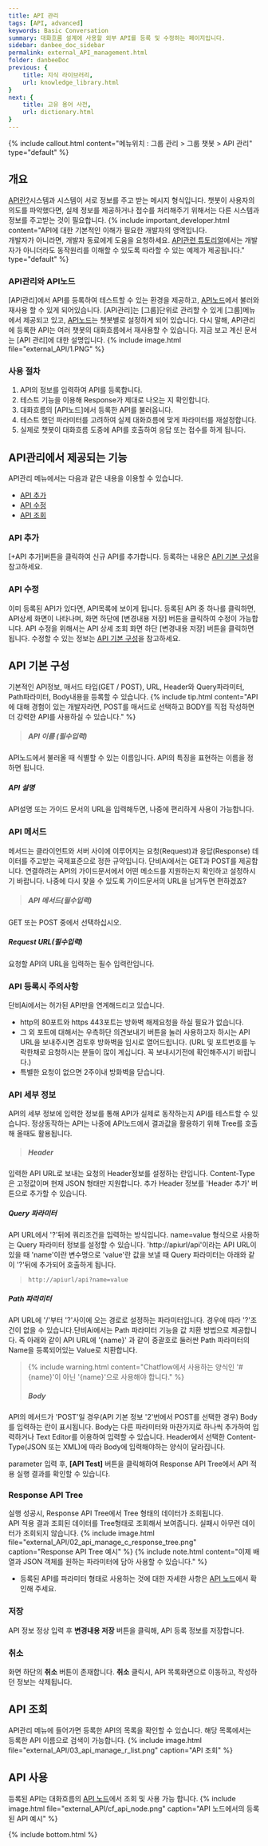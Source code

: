 ```yaml
---
title: API 관리 
tags: [API, advanced]
keywords: Basic Conversation
summary: 대화흐름 설계에 사용할 외부 API를 등록 및 수정하는 페이지입니다.
sidebar: danbee_doc_sidebar
permalink: external_API_management.html
folder: danbeeDoc
previous: {
    title: 지식 라이브러리,
    url: knowledge_library.html
}
next: {
    title: 고유 용어 사전,
    url: dictionary.html
}
---
```

{% include callout.html content="메뉴위치 : 그룹 관리 > 그룹 챗봇 > API 관리" type="default" %}

## 개요

[API란?](http://terms.naver.com/entry.nhn?docId=1179553&cid=40942&categoryId=32837)시스템과 시스템이 서로 정보를 주고 받는 메시지 형식입니다. 챗봇이 사용자의 의도를 파악했다면, 실제 정보를 제공하거나 접수를 처리해주기 위해서는 다른 시스템과 정보를 주고받는 것이 필요합니다. 
{% include important_developer.html content="API에 대한 기본적인 이해가 필요한 개발자의 영역입니다. <br /> 개발자가 아니라면, 개발자 동료에게 도움을 요청하세요. [API관련 튜토리얼](/basic_api_node.html)에서는 개발자가 아니더라도 동작원리를 이해할 수 있도록 따라할 수 있는 예제가 제공됩니다." type="default" %}

### API관리와 API노드
[API관리]에서 API를 등록하여 테스트할 수 있는 환경을 제공하고, [API노드](/chatflow_api.html)에서 불러와 재사용 할 수 있게 되어있습니다. [API관리]는 [그룹]단위로 관리할 수 있게 [그룹]메뉴에서 제공되고 있고, [API노드](/chatflow_api.html)는 챗봇별로 설정하게 되어 있습니다. 다시 말해, API관리에 등록한 API는 여러 챗봇의 대화흐름에서 재사용할 수 있습니다. 지금 보고 계신 문서는 [API 관리]에 대한 설명입니다. 
{% include image.html file="external_API/1.PNG" %}

### 사용 절차
1. API의 정보를 입력하여 API를 등록합니다. 
2. 테스트 기능을 이용해 Response가 제대로 나오는 지 확인합니다.
3. 대화흐름의 [API노드]에서 등록한 API를 불러옵니다.
4. 테스트 했던 파라미터를 고려하여 실제 대화흐름에 맞게 파라미터를 재설정합니다.
5. 실제로 챗봇이 대화흐름 도중에 API를 호출하여 응답 또는 접수를 하게 됩니다.



## API관리에서 제공되는 기능
API관리 메뉴에서는 다음과 같은 내용을 이용할 수 있습니다.
 - [API 추가](external_API_management.html#api-추가)  
 - [API 수정](external_API_management.html#api-수정)  
 - [API 조회](external_API_management.html#api-조회) 

### API 추가
[+API 추가]버튼을 클릭하여 신규 API를 추가합니다. 등록하는 내용은 [API 기본 구성](external_API_management.html#api-기본-구성)을 참고하세요.

### API 수정
이미 등록된 API가 있다면, API목록에 보이게 됩니다. 등록된 API 중 하나를 클릭하면, API상세 화면이 나타나며, 화면 하단에 [변경내용 저장] 버튼을 클릭하여 수정이 가능합니다. API 수정을 위해서는 API 상세 조회 화면 하단 [변경내용 저장] 버튼을 클릭하면 됩니다. 수정할 수 있는 정보는 [API 기본 구성](external_API_management.html#api-기본-구성)을 참고하세요.


## API 기본 구성
기본적인 API정보, 매서드 타입(GET / POST), URL, Header와 Query파라미터, Path파라미터, Body내용을 등록할 수 있습니다. 
{% include tip.html content="API에 대해 경험이 있는 개발자라면, POST를 매서드로 선택하고 BODY를 직접 작성하면 더 강력한 API를 사용하실 수 있습니다." %}


>##### API 이름 (필수입력)
API노드에서 불러올 때 식별할 수 있는 이름입니다. API의 특징을 표현하는 이름을 정하면 됩니다. 
##### API 설명
API설명 또는 가이드 문서의 URL을 입력해두면, 나중에 편리하게 사용이 가능합니다.

### API 메서드
메서드는 클라이언트와 서버 사이에 이루어지는 요청(Request)과 응답(Response) 데이터를 주고받는 국제표준으로 정한 규약입니다. 
단비Ai에서는 GET과 POST를 제공합니다. 연결하려는 API의 가이드문서에서 어떤 메소드를 지원하는지 확인하고 설정하시기 바랍니다. 나중에 다시 찾을 수 있도록 가이드문서의 URL을 남겨두면 편하겠죠?

>##### API 메서드(필수입력)
GET 또는 POST 중에서 선택하십시오.
##### Request URL(필수입력)
요청할 API의 URL을 입력하는 필수 입력란입니다.

### API 등록시 주의사항    
단비Ai에서는 허가된 API만을 연계해드리고 있습니다.

* http의 80포트와 https 443포트는 방화벽 해제요청을 하실 필요가 없습니다.
* 그 외 포트에 대해서는 우측하단 의견보내기 버튼을 눌러 사용하고자 하시는 API URL을 보내주시면 검토후 방화벽을 임시로 열어드립니다. 
    (URL 및 포트번호를 누락한채로 요청하시는 분들이 많이 계십니다. 꼭 보내시기전에 확인해주시기 바랍니다.)
* 특별한 요청이 없으면 2주이내 방화벽을 닫습니다.

### API 세부 정보
API의 세부 정보에 입력한 정보를 통해 API가 실제로 동작하는지 API를 테스트할 수 있습니다. 정상동작하는 API는 나중에 API노드에서 결과값을 활용하기 위해 Tree를 호출해 올때도 활용됩니다.

>##### Header
입력한 API URL로 보내는 요청의 Header정보를 설정하는 란입니다. Content-Type은 고정값이며 현재 JSON 형태만 지원합니다. 추가 Header 정보를 'Header 추가' 버튼으로 추가할 수 있습니다.
##### Query 파라미터
API URL에서 '?'뒤에 쿼리조건을 입력하는 방식입니다. name=value 형식으로 사용하는 Query 파라미터 정보를 설정할 수 있습니다. 'http://apiurl/api'이라는 API URL이 있을 때 'name'이란 변수명으로 'value'란 값을 보낼 때
Query 파라미터는 아래와 같이 '?'뒤에 추가되어 호출하게 됩니다. 
><pre><code>http://apiurl/api?name=value</code></pre>
##### Path 파라미터
API URL에 '/'부터 '?'사이에 오는 경로로 설정하는 파라미터입니다. 경우에 따라 '?'조건이 없을 수 있습니다.단비Ai에서는 Path 파라미터 기능을 값 치환 방법으로 제공합니다. 즉 아래와 같이 API URL에 '{name}' 과 같이 중괄호로 둘러싼 Path 파라미터의 Name을 등록되어있는 Value로 치환합니다.
>{% include warning.html content="Chatflow에서 사용하는 양식인 '#{name}'이 아닌 '{name}'으로 사용해야 합니다." %}
>##### Body
API의 메서드가 'POST'일 경우(API 기본 정보 '2'번에서 POST를 선택한 경우) Body를 입력하는 란이 표시됩니다. Body는 다른 파라미터와 마찬가지로 하나씩 추가하여 입력하거나 Text Editor를 이용하여 입력할 수 있습니다. Header에서 선택한 Content-Type(JSON 또는 XML)에 따라 Body에 입력해야하는 양식이 달라집니다.

parameter 입력 후, **[API Test]** 버튼을 클릭해하여
Response API Tree에서 API 적용 실행 결과를 확인할 수 있습니다.

<!-- 
#### Header 와 Content Type 
Header에는 여러가지 정보를 담을 수 있습니다.
Content-Type도 그중 하나로써, 서버로 보내는 정보의 유형을 의미하며 다음과 같은 형식을 지원합니다.<br/>
- JSON : 'application/json' 가장 일반적인 JSON 형식
- XML  : 'application/xml', 'text/xml' 두 가지 방식을 지원하며 사용하려는 API에서 정의된 형식을 선택하시면 됩니다.
{% include image.html file="external_API/02_api_manage_c_header.png"  caption="Header와 Content-Type" %} 

#### Query 파라미터 / Path 파라미터
API URL에 파라미터를 실어 보내는 방법으로 Query 파라미터 방식과 Path 파라미터 방식을 제공합니다.
'http://apiurl/api'이라는 API URL이 있을 때 'name'이란 변수명으로 'value'란 값을 보낼 때
Query 파라미터는 아래와 같이 '?'뒤에 추가되어 호출하게 됩니다.<br/>
<pre><code>http://apiurl/api?name=value</code></pre><br/>
{% include image.html file="external_API/02_api_manage_c_parameter.png"  caption="Query 파라미터" %}
API자체에 고정된 Query 파라미터가 있거나, 개발경험이 많아 직접 URL에 적용하는 것이 편하다면, 이 기능을 사용하지 않고 직접 URL에 입력해도 무방합니다.


Path 파라미터는<br/>
<pre><code>http://apiurl/api/value</code></pre><br/>
와 같이 URL의 경로처럼 사용하여 해당 경로를 값으로 사용하는 방식입니다.<br/>
단비Ai에서는 Path 파라미터 기능을 값 치환 방법으로 제공합니다.<br/>
즉 아래와 같이 API URL에 '{name}' 과 같이 중괄호로 둘러싼 Path 파라미터의 Name을 등록되어있는 Value로 치환합니다.
[주의] Chatflow에서 사용하는 양식인 '#{name}'이 아닌 '{name}'으로 사용해야 합니다.
{% include image.html file="external_API/05_api_manage_path_param.png"  caption="Path 파라미터" %}

두 가지 방식(Query 파라미터와 Path 파라미터)은 혼용하여 사용 가능합니다.<br/>

#### Body
등록할 외부 API의 메서드가 POST일 경우 Request Body를 작성할 수 있습니다.<br/>
Header, 요청 파라미터와 같이 'Body 추가' 버튼으로 하나씩 추가하거나,<br/>
Editor를 이용하여 직접 작성할 수도 있습니다 <br/>
(이때, Body 추가 기능을 이용해 입력하면 x-www-form-urlencoded 양식을 따르게 되며,
Editor로 직접입력 하면, raw 양식을 따르게 됩니다.)
{% include image.html file="external_API/04_api_manage_body_editor.png" max-width="600" caption="Body 입력" %}
Editor에 입력할 때는, Header의 Content-Type에 따라 JSON 또는 XML로 입력이 가능합니다.

parameter 입력 후, **[API Test]** 버튼을 클릭해하여<br/>
Response API Tree에서 API 적용 실행 결과를 확인할 수 있습니다. -->

### Response API Tree
실행 성공시, Response API Tree에서 Tree 형태의 데이터가 조회됩니다.<br/>
API 적용 결과 조회된 데이터를 Tree형태로 조회해서 보여줍니다. 실패시 아무런 데이터가 조회되지 않습니다.
{% include image.html file="external_API/02_api_manage_c_response_tree.png"  caption="Response API Tree 예시" %}
{% include note.html content="이제 배열과 JSON 객체를 원하는 파라미터에 담아 사용할 수 있습니다." %}
- 등록된 API를 파라미터 형태로 사용하는 것에 대한 자세한 사항은 [API 노드](chatflow_api.html#응답-parameter-와-출력-parameters)에서 확인해 주세요.

### 저장
API 정보 정상 입력 후 **변경내용 저장** 버튼을 클릭해, API 등록 정보를 저장합니다. 

### 취소
화면 하단의  **취소**  버튼이 존재합니다.  **취소**  클릭시, API 목록화면으로 이동하고, 작성하던 정보는 삭제됩니다. 


## API 조회 
API관리 메뉴에 들어가면 등록한 API의 목록을 확인할 수 있습니다. 해당 목록에서는 등록한 API 이름으로 검색이 가능합니다.
{% include image.html file="external_API/03_api_manage_r_list.png"  caption="API 조회" %}  


## API 사용
등록된  API는 대화흐름의 [API 노드](chatflow_api.html)에서 조회 및 사용 가능 합니다.
{% include image.html file="external_API/cf_api_node.png"  caption="API 노드에서의 등록된 API 예시" %} 



{% include bottom.html %}
